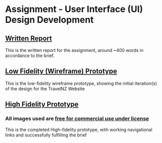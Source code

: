 # Assignment - User Interface (UI) Design Development

## [Written Report](User-Research-Report.md)
This is the written report for the assignment, around ~400 words in accordance to the brief.

## [Low Fidelity (Wireframe) Prototype](https://www.figma.com/file/yooNQiDdZuGaFt3h9uEQa4/TravelNZ-Wireframe-Prototype?node-id=0%3A1)
This is the low-fidelity wireframe prototype, showing the initial iteration(s) of the design for the TravelNZ Website

## [High Fidelity Prototype](https://www.figma.com/file/WcSauoR6cuclVO5EiMdGrM/TravelNZ-High-Fidelity-Prototype?node-id=0%3A1)
### All images used are [free for commercial use under license](https://unsplash.com/license)
This is the completed High-fidelity prototype, with working navigational links and successfully fulfilling the brief

